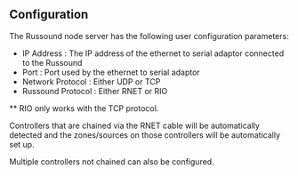 ## Configuration

The Russound node server has the following user configuration parameters:

- IP Address       : The IP address of the ethernet to serial adaptor connected to the Russound
- Port             : Port used by the ethernet to serial adaptor
- Network Protocol : Either UDP or TCP
- Russound Protocol : Either RNET or RIO

** RIO only works with the TCP protocol.

Controllers that are chained via the RNET cable will be automatically detected and the zones/sources
on those controllers will be automatically set up.

Multiple controllers not chained can also be configured.
